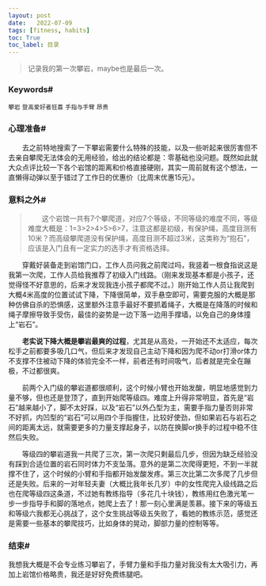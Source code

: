 ```yaml
---
layout: post
date:   2022-07-09
tags: [fitness, habits]
toc: True
toc_label: 目录
---
```


> 记录我的第一次攀岩，maybe也是最后一次。

### Keywords#

`攀岩` `登高爱好者狂喜` `手指与手臂` `昂贵`

### 心理准备#

&emsp;&emsp;去之前特地搜索了一下攀岩需要什么特殊的技能，以及一些听起来很厉害但不去亲自攀爬无法体会的无用经验，给出的结论都是：零基础也没问题。既然如此就大众点评比较一下各个岩馆的距离和价格直接硬刚，其实一周前就有这个想法，一直懒得动弹以至于错过了工作日的优惠价（比周末优惠15元）。

### 意料之外#

> &emsp;&emsp;这个岩馆一共有7个攀爬道，对应7个等级，不同等级的难度不同，等级难度大概是：1=3>2>4>5>6>7，注意这都是初级，有保护绳，高度目测有10米？而高级攀爬道没有保护绳，高度目测不超过3米，这类称为“抱石”，应该是入门且有一定实力的选手才有资格选择。

&emsp;&emsp;穿戴好装备走到岩馆门口，工作人员问我之前爬过吗，我竖着一根食指说这是我第一次爬，工作人员给我推荐了初级入门线路。（刚来发现基本都是小孩子，还觉得怪不好意思的，后来才发现我连小孩子都爬不过。）刚开始工作人员让我爬到大概4米高度的位置试试下降，下降很简单，双手悬空即可，需要克服的大概是那种仿佛自杀的恐惧感，这里额外注意手最好不要抓着绳子，大概是在降落的时候和绳子摩擦导致手受伤，最佳的姿势是一边下落一边用手撑墙，以免自己的身体撞上“岩石”。

&emsp;&emsp;**老实说下降大概是攀岩最爽的过程**，尤其是从高处，一开始还不太适应，每次松手之前都要多吸几口气，但后来才发现自己主动下降和因为爬不动or打滑or体力不支撑不住被动下降的体验完全不一样，前者还有时间吸气，后者就是完全在蹦极，不过都很爽。

&emsp;&emsp;前两个入门级的攀岩道都很顺利，这个时候小臂也开始发酸，明显地感觉到力量不够，但也还是登顶了，直到开始爬等级四。难度上升得非常明显，首先是“岩石”越来越小了，脚不太好踩，以及“岩石”以外凸型为主，需要手指力量否则非常不好抓，内凹型的“岩石”可以用四个手指握住，比较好使劲，但如果岩石与岩石之间的距离太远，就需要更多的力量支撑起身子，以防在换脚or换手的过程中稳不住然后失败。

&emsp;&emsp;等级四的攀岩道我一共爬了三次，第一次爬只剩最后几步，但因为缺乏经验没有踩到合适位置的岩石同时体力不支坠落。意外的是第二次爬得更短，不到一半就撑不住了，这个时候的小臂和手指都开始发酸发疼。第三次比第二次多爬了几步但还是失败。后来的一对年轻夫妻（大概比我年长几岁）中的女性爬完入级线路之后也在爬等级四这条道，不过她有教练指导（多花几十块钱），教练用红色激光笔一步一步指导手和脚的落地点，她爬上去了！那一刻心里满是羡慕。接下来的等级五和等级六我都无心挑战了，这个女生挑战等级五失败了，看她的教练示范，感觉还是需要一些基本的攀爬技巧，比如身体的晃动，脚部力量的控制等等。

### 结束#

我想我大概是不会专业练习攀岩了，手臂力量和手指力量对我没有太大吸引力，再加上岩馆价格略贵，我还是好好免费练腿吧。

